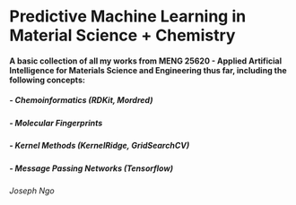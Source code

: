 # Predictive Machine Learning in Material Science + Chemistry

#### A basic collection of all my works from MENG 25620 - Applied Artificial Intelligence for Materials Science and Engineering thus far, including the following concepts: 

#####          - Chemoinformatics (RDKit, Mordred) 
          
#####               - Molecular Fingerprints
               
#####          - Kernel Methods (KernelRidge, GridSearchCV)
          
#####          - Message Passing Networks (Tensorflow)




###### Joseph Ngo
